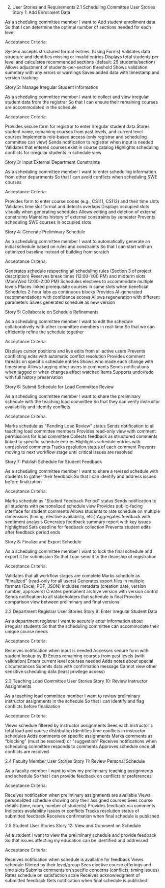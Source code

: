 2. User Stories and Requirements
   2.1 Scheduling Committee User Stories
   Story 1: Add Enrollment Data

As a scheduling committee member
I want to Add student enrollment data.
So that I can determine the optimal number of sections needed for each level

Acceptance Criteria:

System accepts structured format entries. (Using Forms)
Validates data structure and identifies missing or invalid entries
Displays total students per level and calculates recommended sections (default: 25 students/section)
Allows adjustment of students-per-section threshold
Shows validation summary with any errors or warnings
Saves added data with timestamp and version tracking

Story 2: Manage Irregular Student Information

As a scheduling committee member
I want to collect and view irregular student data from the registrar
So that I can ensure their remaining courses are accommodated in the schedule

Acceptance Criteria:

Provides secure form for registrar to enter irregular student data
Stores student name, remaining courses from past levels, and current level courses
Implements role-based access (only registrar and scheduling committee can view)
Sends notification to registrar when input is needed
Validates that entered courses exist in course catalog
Highlights scheduling conflicts for irregular students in schedule view

Story 3: Input External Department Constraints

As a scheduling committee member
I want to enter scheduling information from other departments
So that I can avoid conflicts when scheduling SWE courses

Acceptance Criteria:

Provides form to enter course codes (e.g., CS111, CS113) and their time slots
Validates time slot format and detects overlaps
Displays occupied slots visually when generating schedules
Allows editing and deletion of external constraints
Maintains history of external constraints by semester
Prevents scheduling SWE courses in occupied slots

Story 4: Generate Preliminary Schedule

As a scheduling committee member
I want to automatically generate an initial schedule based on rules and constraints
So that I can start with an optimized baseline instead of building from scratch

Acceptance Criteria:

Generates schedule respecting all scheduling rules (Section 3 of project description)
Reserves break times (12:00-1:00 PM) and midterm slots (Mon/Wed 12:00-2:00 PM)
Schedules electives to accommodate multiple levels
Places linked prerequisite courses in same slots when beneficial
Schedules 2-hour labs as continuous blocks
Provides AI-generated recommendations with confidence scores
Allows regeneration with different parameters
Saves generated schedule as new version

Story 5: Collaborate on Schedule Refinements

As a scheduling committee member
I want to edit the schedule collaboratively with other committee members in real-time
So that we can efficiently refine the schedule together

Acceptance Criteria:

Displays cursor positions and live edits from all active users
Prevents conflicting edits with automatic conflict resolution
Provides comment threads on specific schedule entries
Shows who made each change with timestamp
Allows tagging other users in comments
Sends notifications when tagged or when changes affect watched items
Supports undo/redo with full history preservation

Story 6: Submit Schedule for Load Committee Review

As a scheduling committee member
I want to share the preliminary schedule with the teaching load committee
So that they can verify instructor availability and identify conflicts

Acceptance Criteria:

Marks schedule as "Pending Load Review" status
Sends notification to all teaching load committee members
Provides read-only view with comment permissions for load committee
Collects feedback as structured comments linked to specific schedule entries
Highlights schedule entries with unresolved comments
Tracks resolution status of each comment
Prevents moving to next workflow stage until critical issues are resolved

Story 7: Publish Schedule for Student Feedback

As a scheduling committee member
I want to share a revised schedule with students to gather their feedback
So that I can identify and address issues before finalization

Acceptance Criteria:

Marks schedule as "Student Feedback Period" status
Sends notification to all students with personalized schedule view
Provides public-facing interface for student comments
Allows students to rate schedule on multiple dimensions (timing, elective availability, etc.)
Aggregates feedback with sentiment analysis
Generates feedback summary report with key issues highlighted
Sets deadline for feedback collection
Prevents student edits after feedback period ends

Story 8: Finalize and Export Schedule

As a scheduling committee member
I want to lock the final schedule and export it for submission
So that I can send it to the deanship of registration

Acceptance Criteria:

Validates that all workflow stages are complete
Marks schedule as "Finalized" (read-only for all users)
Generates export files in multiple formats (Excel, PDF, JSON)
Includes metadata (creation date, version number, approvers)
Creates permanent archive version with version control
Sends notification to all stakeholders that schedule is final
Provides comparison view between preliminary and final versions

2.2 Department Registrar User Stories
Story 9: Enter Irregular Student Data

As a department registrar
I want to securely enter information about irregular students
So that the scheduling committee can accommodate their unique course needs

Acceptance Criteria:

Receives notification when input is needed
Accesses secure form with student lookup by ID
Enters remaining courses from past levels (with validation)
Enters current level courses needed
Adds notes about special circumstances
Submits data with confirmation message
Cannot view other sensitive scheduling data (least privilege access)

2.3 Teaching Load Committee User Stories
Story 10: Review Instructor Assignments

As a teaching load committee member
I want to review preliminary instructor assignments in the schedule
So that I can identify and flag conflicts before finalization

Acceptance Criteria:

Views schedule filtered by instructor assignments
Sees each instructor's total load and course distribution
Identifies time conflicts in instructor schedules
Adds comments on specific assignments
Marks comments as "blocking" (must be resolved) or "suggestion"
Receives notifications when scheduling committee responds to comments
Approves schedule once all conflicts are resolved

2.4 Faculty Member User Stories
Story 11: Review Personal Schedule

As a faculty member
I want to view my preliminary teaching assignments and schedule
So that I can provide feedback on conflicts or preferences

Acceptance Criteria:

Receives notification when preliminary assignments are available
Views personalized schedule showing only their assigned courses
Sees course details (time, room, number of students)
Provides feedback via comments
Indicates availability issues or conflicts
Tracks resolution status of submitted feedback
Receives confirmation when final schedule is published

2.5 Student User Stories
Story 12: View and Comment on Schedule

As a student
I want to view the preliminary schedule and provide feedback
So that issues affecting my education can be identified and addressed

Acceptance Criteria:

Receives notification when schedule is available for feedback
Views schedule filtered by their level/group
Sees elective course offerings and time slots
Submits comments on specific concerns (conflicts, timing issues)
Rates schedule on satisfaction scale
Receives acknowledgment of submitted feedback
Gets notification when final schedule is published
